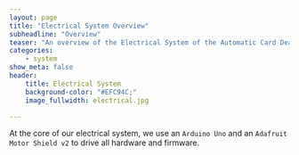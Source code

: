 ```yaml
---
layout: page
title: "Electrical System Overview"
subheadline: "Overview"
teaser: "An overview of the Electrical System of the Automatic Card Dealer."
categories:
    - system
show_meta: false
header:
    title: Electrical System
    background-color: "#EFC94C;"
    image_fullwidth: electrical.jpg

---
```

<!--more-->

At the core of our electrical system, we use an `Arduino Uno` and an `Adafruit Motor Shield v2` to drive all hardware and firmware. 

